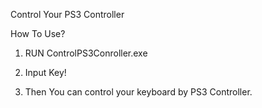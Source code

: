 Control Your PS3 Controller


How To Use?

1. RUN ControlPS3Conroller.exe

2. Input Key!

3. Then You can control your keyboard by PS3 Controller.
